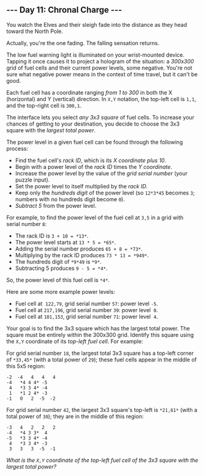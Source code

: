 ## --- Day 11: Chronal Charge ---

You watch the Elves and their sleigh fade into the distance as they head toward the North Pole.

Actually, you're the one fading. The falling sensation returns.

The low fuel warning light is illuminated on your wrist-mounted device. Tapping it once causes it to project a hologram of the situation: a *300x300* grid of fuel cells and their current power levels, some negative. You're not sure what negative power means in the context of time travel, but it can't be good.

Each fuel cell has a coordinate ranging *from 1 to 300* in both the X (horizontal) and Y (vertical) direction. In `X,Y` notation, the top-left cell is `1,1`, and the top-right cell is `300,1`.

The interface lets you select *any 3x3 square* of fuel cells. To increase your chances of getting to your destination, you decide to choose the 3x3 square with the *largest total power*.

The power level in a given fuel cell can be found through the following process:

- Find the fuel cell's *rack ID*, which is its *X coordinate plus 10*.
- Begin with a power level of the *rack ID* times the *Y coordinate*.
- Increase the power level by the value of the *grid serial number* (your puzzle input).
- Set the power level to itself multiplied by the *rack ID*.
- Keep only the *hundreds digit* of the power level (so `12*3*45` becomes `3`; numbers with no hundreds digit become `0`).
- *Subtract 5* from the power level.

For example, to find the power level of the fuel cell at `3,5` in a grid with serial number `8`:

- The rack ID is `3 + 10 = *13*`.
- The power level starts at `13 * 5 = *65*`.
- Adding the serial number produces `65 + 8 = *73*`.
- Multiplying by the rack ID produces `73 * 13 = *949*`.
- The hundreds digit of `*9*49` is `*9*`.
- Subtracting 5 produces `9 - 5 = *4*`.

So, the power level of this fuel cell is `*4*`.

Here are some more example power levels:

- Fuel cell at  `122,79`, grid serial number `57`: power level `-5`.
- Fuel cell at `217,196`, grid serial number `39`: power level  `0`.
- Fuel cell at `101,153`, grid serial number `71`: power level  `4`.

Your goal is to find the 3x3 square which has the largest total power. The square must be entirely within the 300x300 grid. Identify this square using the `X,Y` coordinate of its *top-left fuel cell*. For example:

For grid serial number `18`, the largest total 3x3 square has a top-left corner of `*33,45*` (with a total power of `29`); these fuel cells appear in the middle of this 5x5 region:


```
-2  -4   4   4   4
-4   *4 4 4* -5
 4   *3 3 4* -4
 1   *1 2 4* -3
-1   0   2  -5  -2

```

For grid serial number `42`, the largest 3x3 square's top-left is `*21,61*` (with a total power of `30`); they are in the middle of this region:


```
-3   4   2   2   2
-4   *4 3 3*  4
-5   *3 3 4* -4
 4   *3 3 4* -3
 3   3   3  -5  -1

```

*What is the `X,Y` coordinate of the top-left fuel cell of the 3x3 square with the largest total power?*

